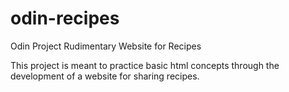# odin-recipes
Odin Project Rudimentary Website for Recipes

This project is meant to practice basic html concepts through the
development of a website for sharing recipes.
